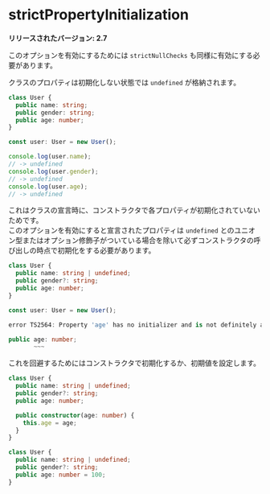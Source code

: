 # strictPropertyInitialization

**リリースされたバージョン: 2.7**

このオプションを有効にするためには `strictNullChecks` も同様に有効にする必要があります。

クラスのプロパティは初期化しない状態では `undefined` が格納されます。

```typescript
class User {
  public name: string;
  public gender: string;
  public age: number;
}

const user: User = new User();

console.log(user.name);
// -> undefined
console.log(user.gender);
// -> undefined
console.log(user.age);
// -> undefined
```

これはクラスの宣言時に、コンストラクタで各プロパティが初期化されていないためです。  
このオプションを有効にすると宣言されたプロパティは `undefined` とのユニオン型またはオプション修飾子がついている場合を除いて必ずコンストラクタの呼び出しの時点で初期化をする必要があります。

```typescript
class User {
  public name: string | undefined;
  public gender?: string;
  public age: number;
}

const user: User = new User();
```

```typescript
error TS2564: Property 'age' has no initializer and is not definitely assigned in the constructor.

public age: number;
       ~~~
```

これを回避するためにはコンストラクタで初期化するか、初期値を設定します。

```typescript
class User {
  public name: string | undefined;
  public gender?: string;
  public age: number;

  public constructor(age: number) {
    this.age = age;
  }
}
```

```typescript
class User {
  public name: string | undefined;
  public gender?: string;
  public age: number = 100;
}
```

